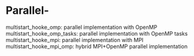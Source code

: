 # Parallel-

multistart_hooke_omp: parallel implementation with OpenMP
multistart_hooke_omp_tasks: parallel implementation with OpenMP tasks
multistart_hooke_mpi: parallel implementation with MPI
multistart_hooke_mpi_omp: hybrid MPI+OpenMP parallel implementation
